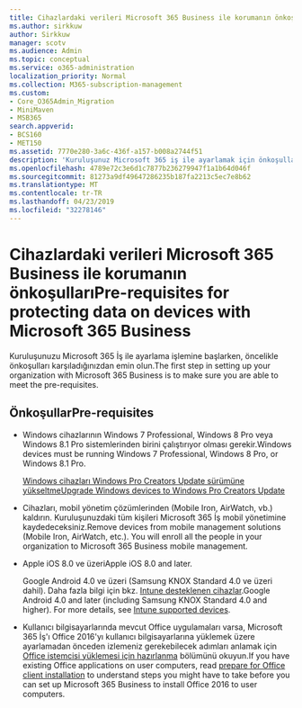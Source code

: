 ```yaml
---
title: Cihazlardaki verileri Microsoft 365 Business ile korumanın önkoşulları
ms.author: sirkkuw
author: Sirkkuw
manager: scotv
ms.audience: Admin
ms.topic: conceptual
ms.service: o365-administration
localization_priority: Normal
ms.collection: M365-subscription-management
ms.custom:
- Core_O365Admin_Migration
- MiniMaven
- MSB365
search.appverid:
- BCS160
- MET150
ms.assetid: 7770e280-3a6c-436f-a157-b008a2744f51
description: 'Kuruluşunuz Microsoft 365 iş ile ayarlamak için önkoşulları biliyor. '
ms.openlocfilehash: 4789e72c3e6d1c7877b236279947f1a1b64d046f
ms.sourcegitcommit: 81273a9df49647286235b187fa2213c5ec7e8b62
ms.translationtype: MT
ms.contentlocale: tr-TR
ms.lasthandoff: 04/23/2019
ms.locfileid: "32278146"
---
```

# <a name="pre-requisites-for-protecting-data-on-devices-with-microsoft-365-business"></a><span data-ttu-id="f14c7-103">Cihazlardaki verileri Microsoft 365 Business ile korumanın önkoşulları</span><span class="sxs-lookup"><span data-stu-id="f14c7-103">Pre-requisites for protecting data on devices with Microsoft 365 Business</span></span>

<span data-ttu-id="f14c7-104">Kuruluşunuzu Microsoft 365 İş ile ayarlama işlemine başlarken, öncelikle önkoşulları karşıladığınızdan emin olun.</span><span class="sxs-lookup"><span data-stu-id="f14c7-104">The first step in setting up your organization with Microsoft 365 Business is to make sure you are able to meet the pre-requisites.</span></span>
  
## <a name="pre-requisites"></a><span data-ttu-id="f14c7-105">Önkoşullar</span><span class="sxs-lookup"><span data-stu-id="f14c7-105">Pre-requisites</span></span>

- <span data-ttu-id="f14c7-106">Windows cihazlarının Windows 7 Professional, Windows 8 Pro veya Windows 8.1 Pro sistemlerinden birini çalıştırıyor olması gerekir.</span><span class="sxs-lookup"><span data-stu-id="f14c7-106">Windows devices must be running Windows 7 Professional, Windows 8 Pro, or Windows 8.1 Pro.</span></span>
    
    [<span data-ttu-id="f14c7-107">Windows cihazları Windows Pro Creators Update sürümüne yükseltme</span><span class="sxs-lookup"><span data-stu-id="f14c7-107">Upgrade Windows devices to Windows Pro Creators Update</span></span>](upgrade-to-windows-pro-creators-update.md)
    
- <span data-ttu-id="f14c7-p101">Cihazları, mobil yönetim çözümlerinden (Mobile Iron, AirWatch, vb.) kaldırın. Kuruluşunuzdaki tüm kişileri Microsoft 365 İş mobil yönetimine kaydedeceksiniz.</span><span class="sxs-lookup"><span data-stu-id="f14c7-p101">Remove devices from mobile management solutions (Mobile Iron, AirWatch, etc.). You will enroll all the people in your organization to Microsoft 365 Business mobile management.</span></span>
    
- <span data-ttu-id="f14c7-110">Apple iOS 8.0 ve üzeri</span><span class="sxs-lookup"><span data-stu-id="f14c7-110">Apple iOS 8.0 and later.</span></span>
    
    <span data-ttu-id="f14c7-p102">Google Android 4.0 ve üzeri (Samsung KNOX Standard 4.0 ve üzeri dahil). Daha fazla bilgi için bkz. [Intune desteklenen cihazlar](https://go.microsoft.com/fwlink/p/?linkid=852307).</span><span class="sxs-lookup"><span data-stu-id="f14c7-p102">Google Android 4.0 and later (including Samsung KNOX Standard 4.0 and higher). For more details, see [Intune supported devices](https://go.microsoft.com/fwlink/p/?linkid=852307).</span></span>
    
- <span data-ttu-id="f14c7-113">Kullanıcı bilgisayarlarında mevcut Office uygulamaları varsa, Microsoft 365 İş'ı Office 2016'yı kullanıcı bilgisayarlarına yüklemek üzere ayarlamadan önceden izlemeniz gerekebilecek adımları anlamak için [Office istemcisi yüklemesi için hazırlanma](prepare-for-office-client-deployment.md) bölümünü okuyun.</span><span class="sxs-lookup"><span data-stu-id="f14c7-113">If you have existing Office applications on user computers, read [prepare for Office client installation](prepare-for-office-client-deployment.md) to understand steps you might have to take before you can set up Microsoft 365 Business to install Office 2016 to user computers.</span></span> 
    


